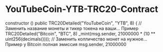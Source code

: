 # YouTubeCoin-YTB-TRC20-Contract

















 constructor () public TRC20Detailed("YouTubeCoin", "YTB", 8) {        // Заменить название монеты и тикер токена на ваши... Пример TRC20Detailed("Bitcoin", "BTC", 8)
        _mint(msg.sender, 21000000 * (10 ** uint256(decimals())));     // Заменить колличество монет на нужное... Пример у Bitcoin полная эмиссия  msg.sender, 21000000
